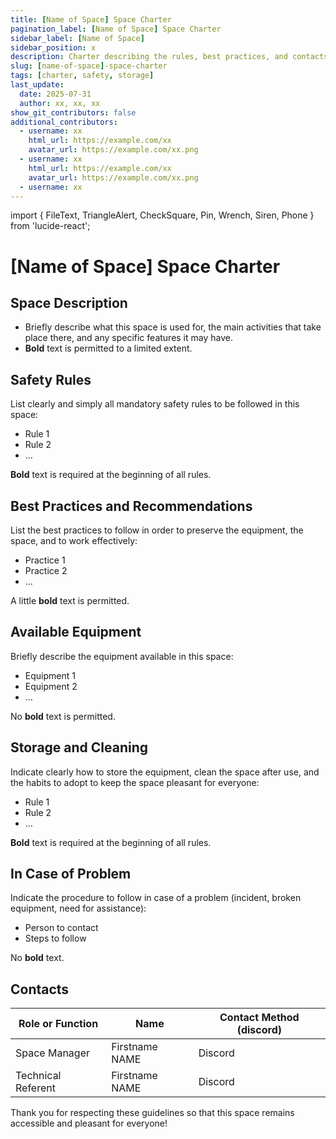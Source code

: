 ```yaml
---
title: [Name of Space] Space Charter
pagination_label: [Name of Space] Space Charter
sidebar_label: [Name of Space]
sidebar_position: x
description: Charter describing the rules, best practices, and contacts for the DeVinci Fablab [name of Space] space.
slug: [name-of-space]-space-charter
tags: [charter, safety, storage]
last_update:
  date: 2025-07-31
  author: xx, xx, xx
show_git_contributors: false
additional_contributors:
  - username: xx
    html_url: https://example.com/xx
    avatar_url: https://example.com/xx.png
  - username: xx
    html_url: https://example.com/xx
    avatar_url: https://example.com/xx.png
  - username: xx
---
```


import { FileText, TriangleAlert, CheckSquare, Pin, Wrench, Siren, Phone } from 'lucide-react';

# [Name of Space] Space Charter

## <FileText size={32} /> Space Description

- Briefly describe what this space is used for, the main activities that take place there, and any specific features it may have.
- **Bold** text is permitted to a limited extent.

## <TriangleAlert size={32} /> Safety Rules

List clearly and simply all mandatory safety rules to be followed in this space:

- Rule 1
- Rule 2
- …

**Bold** text is required at the beginning of all rules.

## <CheckSquare size={32} /> Best Practices and Recommendations

List the best practices to follow in order to preserve the equipment, the space, and to work effectively:

- Practice 1
- Practice 2
- …

A little **bold** text is permitted.

## <Wrench size={32} /> Available Equipment

Briefly describe the equipment available in this space:

- Equipment 1
- Equipment 2
- …

No **bold** text is permitted.

## <Pin size={32} /> Storage and Cleaning

Indicate clearly how to store the equipment, clean the space after use, and the habits to adopt to keep the space pleasant for everyone:

- Rule 1
- Rule 2
- …

**Bold** text is required at the beginning of all rules.

## <Siren size={32} /> In Case of Problem

Indicate the procedure to follow in case of a problem (incident, broken equipment, need for assistance):

- Person to contact
- Steps to follow

No **bold** text.

## <Phone size={32} /> Contacts

| Role or Function   | Name           | Contact Method (discord) |
| ------------------ | -------------- | ------------------------ |
| Space Manager      | Firstname NAME | Discord                  |
| Technical Referent | Firstname NAME | Discord                  |

Thank you for respecting these guidelines so that this space remains accessible and pleasant for everyone!
